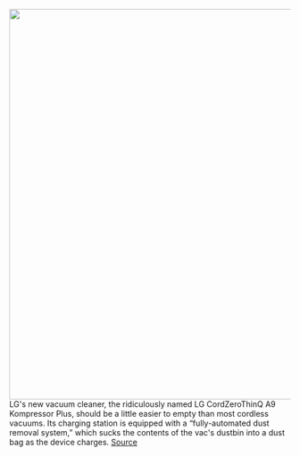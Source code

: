 <img src='https://cdn.vox-cdn.com/thumbor/TcTYFo6K0ovgzJHLvL742zbaCAE=/0x257:2560x1460/1200x800/filters:focal(625x603:1033x1011)/cdn.vox-cdn.com/uploads/chorus_image/image/68626533/2021_LG_CordZero_and_Charging_Station_scaled.0.jpg' width='700px' /><br/>
LG's new vacuum cleaner, the ridiculously named LG CordZeroThinQ A9 Kompressor Plus, should be a little easier to empty than most cordless vacuums. Its charging station is equipped with a “fully-automated dust removal system,” which sucks the contents of the vac's dustbin into a dust bag as the device charges.
<a href='https://www.theverge.com/2021/1/6/22216614/lg-cordzerothinq-a9-kompressor-plus-cordless-vacuum-cleaner-charging-station-automatic-emptying'> Source <a/>